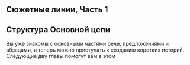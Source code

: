 ## Сюжетные линии, Часть 1
## Структура Основной цепи

Вы уже знакомы с основными частями речи, предложениями и абзацами, и теперь можно приступать к созданию коротких историй. 
Следующие дву главы помогут вам в этом 


